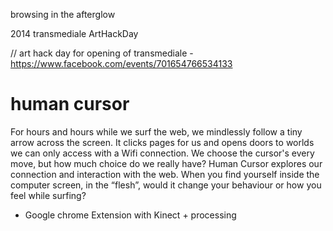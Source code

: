 browsing in the afterglow

2014 transmediale ArtHackDay 

// art hack day for opening of transmediale - https://www.facebook.com/events/701654766534133


# human cursor

For hours and hours while we surf the web, we mindlessly follow a tiny arrow across the screen. It clicks pages for us and opens doors to worlds we can only access with a Wifi connection. We choose the cursor's every move, but how much choice do we really have? Human Cursor explores our connection and interaction with the web. When you find yourself inside the computer screen, in the “flesh”, would it change your behaviour or how you feel while surfing?

- Google chrome Extension with Kinect + processing